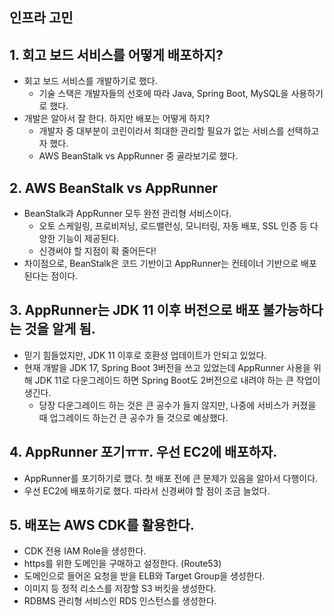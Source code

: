 ## 인프라 고민

## 1. 회고 보드 서비스를 어떻게 배포하지?
- 회고 보드 서비스를 개발하기로 했다.
  - 기술 스택은 개발자들의 선호에 따라 Java, Spring Boot, MySQL을 사용하기로 했다.
- 개발은 알아서 잘 한다. 하지만 배포는 어떻게 하지?
  - 개발자 중 대부분이 코린이라서 최대한 관리할 필요가 없는 서비스를 선택하고자 했다.
  - AWS BeanStalk vs AppRunner 중 골라보기로 했다. 

## 2. AWS BeanStalk vs AppRunner
- BeanStalk과 AppRunner 모두 완전 관리형 서비스이다.
  - 오토 스케일링, 프로비저닝, 로드밸런싱, 모니터링, 자동 배포, SSL 인증 등 다양한 기능이 제공된다.
  - 신경써야 할 지점이 확 줄어든다!
- 차이점으로, BeanStalk은 코드 기반이고 AppRunner는 컨테이너 기반으로 배포된다는 점이다.

## 3. AppRunner는 JDK 11 이후 버전으로 배포 불가능하다는 것을 알게 됨.
- 믿기 힘들었지만, JDK 11 이후로 호환성 업데이트가 안되고 있었다.
- 현재 개발을 JDK 17, Spring Boot 3버전을 쓰고 있었는데 AppRunner 사용을 위해 JDK 11로 다운그레이드 하면 Spring Boot도 2버전으로 내려야 하는 큰 작업이 생긴다.
  - 당장 다운그레이드 하는 것은 큰 공수가 들지 않지만, 나중에 서비스가 커졌을 때 업그레이드 하는건 큰 공수가 들 것으로 예상했다.

## 4. AppRunner 포기ㅠㅠ. 우선 EC2에 배포하자.
- AppRunner를 포기하기로 했다. 첫 배포 전에 큰 문제가 있음을 알아서 다행이다.
- 우선 EC2에 배포하기로 했다. 따라서 신경써야 할 점이 조금 늘었다.

## 5. 배포는 AWS CDK를 활용한다.
- CDK 전용 IAM Role을 생성한다.
- https를 위한 도메인을 구매하고 설정한다. (Route53)
- 도메인으로 들어온 요청을 받을 ELB와 Target Group을 생성한다.
- 이미지 등 정적 리소스를 저장할 S3 버킷을 생성한다.
- RDBMS 관리형 서비스인 RDS 인스턴스를 생성한다.



